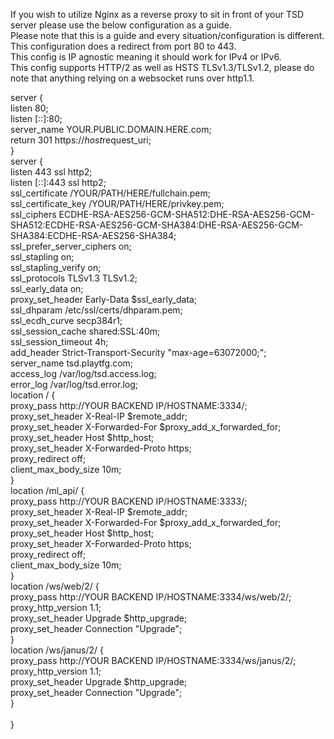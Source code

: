 If you wish to utilize Nginx as a reverse proxy to sit in front of your TSD server please use the below configuration as a guide.<br>
Please note that this is a guide and every situation/configuration is different. <br>
This configuration does a redirect from port 80 to 443.<br>
This config is IP agnostic meaning it should work for IPv4 or IPv6.<br>
This config supports HTTP/2 as well as HSTS TLSv1.3/TLSv1.2, please do note that anything relying on a websocket runs over http1.1.<br>

server {<br>
  listen 80;<br>
  listen [::]:80;<br>
  server_name YOUR.PUBLIC.DOMAIN.HERE.com;<br>
  return 301 https://$host$request_uri;<br>
}<br>
server {<br>
  listen 443 ssl http2;<br>
  listen [::]:443 ssl http2;<br>
  ssl_certificate /YOUR/PATH/HERE/fullchain.pem;<br>
  ssl_certificate_key /YOUR/PATH/HERE/privkey.pem;<br>
  ssl_ciphers ECDHE-RSA-AES256-GCM-SHA512:DHE-RSA-AES256-GCM-SHA512:ECDHE-RSA-AES256-GCM-SHA384:DHE-RSA-AES256-GCM-SHA384:ECDHE-RSA-AES256-SHA384;<br>
  ssl_prefer_server_ciphers on;<br>
  ssl_stapling on;<br>
  ssl_stapling_verify on;<br>
  ssl_protocols TLSv1.3 TLSv1.2;<br>
  ssl_early_data on;<br>
  proxy_set_header Early-Data $ssl_early_data;<br>
  ssl_dhparam /etc/ssl/certs/dhparam.pem;<br>
  ssl_ecdh_curve secp384r1;<br>
  ssl_session_cache shared:SSL:40m;<br>
  ssl_session_timeout 4h;<br>
  add_header Strict-Transport-Security "max-age=63072000;";<br>
  server_name tsd.playtfg.com;<br>
  access_log /var/log/tsd.access.log;<br>
  error_log /var/log/tsd.error.log;<br>
  location / {<br>
    proxy_pass http://YOUR BACKEND IP/HOSTNAME:3334/;<br>
    proxy_set_header X-Real-IP $remote_addr;<br>
    proxy_set_header X-Forwarded-For $proxy_add_x_forwarded_for;<br>
    proxy_set_header Host $http_host;<br>
    proxy_set_header X-Forwarded-Proto https;<br>
    proxy_redirect off;<br>
    client_max_body_size 10m;<br>
  }<br>
 location /ml_api/ {<br>
    proxy_pass http://YOUR BACKEND IP/HOSTNAME:3333/;<br>
    proxy_set_header X-Real-IP $remote_addr;<br>
    proxy_set_header X-Forwarded-For $proxy_add_x_forwarded_for;<br>
    proxy_set_header Host $http_host;<br>
    proxy_set_header X-Forwarded-Proto https;<br>
    proxy_redirect off;<br>
    client_max_body_size 10m;<br>
  }<br>
 location /ws/web/2/ {<br>
    proxy_pass http://YOUR BACKEND IP/HOSTNAME:3334/ws/web/2/;<br>
    proxy_http_version 1.1;<br>
    proxy_set_header Upgrade $http_upgrade;<br>
    proxy_set_header Connection "Upgrade";<br>
  }<br>
 location /ws/janus/2/ {<br>
    proxy_pass http://YOUR BACKEND IP/HOSTNAME:3334/ws/janus/2/;<br>
    proxy_http_version 1.1;<br>
    proxy_set_header Upgrade $http_upgrade;<br>
    proxy_set_header Connection "Upgrade";<br>
  }<br>
<br>
}<br>

